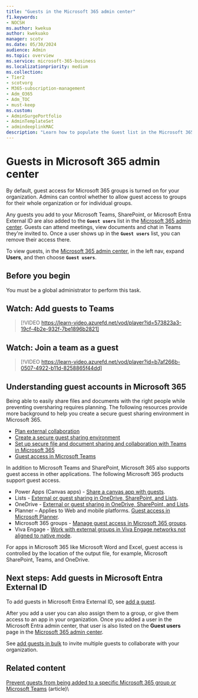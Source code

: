 ```yaml
---
title: "Guests in the Microsoft 365 admin center"
f1.keywords:
- NOCSH
ms.author: kwekua
author: kwekuako
manager: scotv
ms.date: 05/30/2024
audience: Admin
ms.topic: overview
ms.service: microsoft-365-business
ms.localizationpriority: medium
ms.collection:
- Tier2
- scotvorg 
- M365-subscription-management
- Adm_O365
- Adm_TOC
- must-keep
ms.custom: 
- AdminSurgePortfolio
- AdminTemplateSet
- admindeeplinkMAC
description: "Learn how to populate the Guest list in the Microsoft 365 admin center so guests can attend meetings, view documents, and chat in Teams they're invited to."
---
```


# Guests in Microsoft 365 admin center

By default, guest access for Microsoft 365 groups is turned on for your organization. Admins can control whether to allow guest access to groups for their whole organization or for individual groups.

Any guests you add to your Microsoft Teams, SharePoint, or Microsoft Entra External ID are also added to the **`Guest users`** list in the <a href="https://go.microsoft.com/fwlink/p/?linkid=2074830" target="_blank">Microsoft 365 admin center</a>. Guests can attend meetings, view documents and chat in Teams they're invited to.
Once a user shows up in the **`Guest users`** list, you can remove their access there.

To view guests, in the <a href="https://go.microsoft.com/fwlink/p/?linkid=2074830" target="_blank">Microsoft 365 admin center</a>, in the left nav, expand **Users**, and then choose **`Guest users`**.

## Before you begin

You must be a global administrator to perform this task.

## Watch: Add guests to Teams

> [!VIDEO https://learn-video.azurefd.net/vod/player?id=573823a3-19cf-4b2e-932f-7be1896b2821]

## Watch: Join a team as a guest

> [!VIDEO https://learn-video.azurefd.net/vod/player?id=b7af266b-0507-4922-b11d-8258865f44dd]

## Understanding guest accounts in Microsoft 365

Being able to easily share files and documents with the right people while preventing oversharing requires planning. The following resources provide more background to help you create a secure guest sharing environment in Microsoft 365.

- [Plan external collaboration](../../solutions/plan-external-collaboration.md)
- [Create a secure guest sharing environment](../../solutions/create-secure-guest-sharing-environment.md)
- [Set up secure file and document sharing and collaboration with Teams in Microsoft 365](../../solutions/setup-secure-collaboration-with-teams.md)
- [Guest access in Microsoft Teams](/microsoftteams/guest-access)

In addition to Microsoft Teams and SharePoint, Microsoft 365 also supports guest access in other applications. The following Microsoft 365 products support guest access.

- Power Apps (Canvas apps) - [Share a canvas app with guests](/power-apps/maker/canvas-apps/share-app-guests).
- Lists - [External or guest sharing in OneDrive, SharePoint, and Lists](https://support.microsoft.com/office/external-or-guest-sharing-in-onedrive-sharepoint-and-lists-7aa070b8-d094-4921-9dd9-86392f2a79e7).
- OneDrive - [External or guest sharing in OneDrive, SharePoint, and Lists](https://support.microsoft.com/office/external-or-guest-sharing-in-onedrive-sharepoint-and-lists-7aa070b8-d094-4921-9dd9-86392f2a79e7).
- Planner – Applies to Web and mobile platforms. [Guest access in Microsoft Planner](https://support.microsoft.com/office/guest-access-in-microsoft-planner-cc5d7f96-dced-4da4-ab62-08c72d9759c6).
- Microsoft 365 groups - [Manage guest access in Microsoft 365 groups](../create-groups/manage-guest-access-in-groups.md).
- Viva Engage - [Work with external groups in Viva Engage networks not aligned to native mode](/viva/engage/work-with-external-users/create-and-manage-external-groups).

For apps in Microsoft 365 like Microsoft Word and Excel, guest access is controlled by the location of the output file, for example, Microsoft SharePoint, Teams, and OneDrive.

## Next steps: Add guests in Microsoft Entra External ID

To add guests in Microsoft Entra External ID, see [add a guest](/entra/external-id/b2b-quickstart-add-guest-users-portal).

After you add a user you can also assign them to a group, or give them access to an app in your organization. Once you added a user in the Microsoft Entra admin center, that user is also listed on the **Guest users** page in the <a href="https://go.microsoft.com/fwlink/p/?linkid=2074830" target="_blank">Microsoft 365 admin center</a>.

See [add guests in bulk](/entra/external-id/tutorial-bulk-invite) to invite multiple guests to collaborate with your organization.

## Related content

[Prevent guests from being added to a specific Microsoft 365 group or Microsoft Teams](../../solutions/per-group-guest-access.md) (article)\
